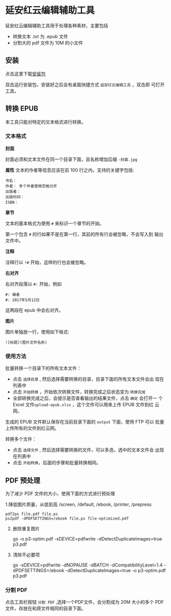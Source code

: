 # 延安红云编辑辅助工具

延安红云编辑辅助工具用于处理各种素材，主要包括

* 转换文本 .txt 为 .epub 文件
* 分割大的 pdf 文件为 10M 的小文件

## 安装

点击这里下载[安装包](http://yancloud.red/downloads/yanhong-editor.exe)

双击运行安装包，安装好之后会有桌面快捷方式 `延安红云编辑工具` ，双击即
可打开工具。

## 转换 EPUB

本工具只能对特定的文本格式进行转换。

### 文本格式

**封面**

封面必须和文本文件在同一个目录下面，且名称增加后缀 `-封面.jpg`

**属性**
文本的作者等信息应该在前 100 行之内，支持的关键字包括:

    书名：
    作者： 多个作者使用空格分开
    出版者：
    出版时间：
    ISBN：

**章节**

文本的基本格式为使用 `#` 来标识一个章节的开始。

第一个包含 `#` 的行如果不是在第一行，其前的所有行会被忽略，不会写入到
输出文件中。

**注释**

注释行以 `!#` 开始，这样的行也会被忽略。

**右对齐**

右对齐段落以 `#:` 开始，例如

    #: 编者
    #: 2017年5月12日

这两段在 epub 中会右对齐。

**图片**

图片单独放一行，使用如下格式:

    ![标题](图片文件名称)

### 使用方法

批量转换一个目录下的所有文本文件：

* 点击 `选择目录` , 然后选择需要转换的目录，目录下面的所有文本文件会出
  现在列表中
* 点击 `开始转换` ，开始依次转换文件，转换完成之后状态变为 `转换完成`
* 全部转换完成之后，会提示是否查看输出的结果文件，点击 `确定` 会打开一
  个 Excel 文件`upload-epub.xlsx` ，这个文件可以用来上传 EPUB 文件到红
  云网。

生成的 EPUB 文件默认保存在当前目录下面的 `output` 下面，使用 FTP 可以
批量上传所有的文件到红云网。

转换多个文件：

* 点击 `选择文件` , 然后选择需要转换的文件，可以多选，选中的文本文件会
  出现在列表中
* 点击 `开始转换`，后面的步骤和批量转换相同。

## PDF 预处理

为了减少 PDF 文件的大小，使用下面的方式进行预处理

1.降低图片质量，从低到高 /screen, /default, /ebook, /printer, /prepress

    pdf2ps file.pdf file.ps
    ps2pdf -dPDFSETTINGS=/ebook file.ps file-optimized.pdf

2. 删除重复图片

     gs -o p3-optim.pdf -sDEVICE=pdfwrite -dDetectDuplicateImages=true p3.pdf

3. 清除不必要项

     gs  -sDEVICE=pdfwrite -dNOPAUSE -dBATCH -dCompatibilityLevel=1.4
         -dPDFSETTINGS=/ebook -dDetectDuplicateImages=true
         -o p3-optim.pdf p3.pdf

### 分割 PDF

点击工具栏按钮 `分割 PDF` ,选择一个PDF文件，会分割成为 20M 大小的多个
PDF 文件，存放在和原文件相同的目录下面。
